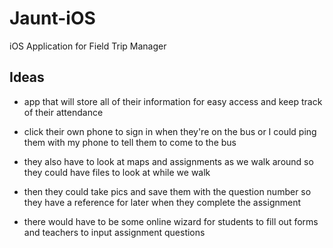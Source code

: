 # Jaunt-iOS
iOS Application for Field Trip Manager

## Ideas
* app that will store all of their information for easy access and keep track of their attendance

* click their own phone to sign in when they're on the bus or I could ping them with my phone to tell them to come to the bus

* they also have to look at maps and assignments as we walk around so they could have files to look at while we walk

* then they could take pics and save them with the question number so they have a reference for later when they complete the assignment

* there would have to be some online wizard for students to fill out forms and teachers to input assignment questions
